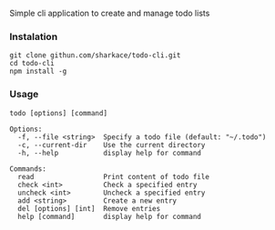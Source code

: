 Simple cli application to create and manage todo lists

### Instalation
```
git clone githun.com/sharkace/todo-cli.git
cd todo-cli
npm install -g
```

### Usage
```
todo [options] [command]

Options:
  -f, --file <string>  Specify a todo file (default: "~/.todo")
  -c, --current-dir    Use the current directory
  -h, --help           display help for command

Commands:
  read                 Print content of todo file
  check <int>          Check a specified entry
  uncheck <int>        Uncheck a specified entry
  add <string>         Create a new entry
  del [options] [int]  Remove entries
  help [command]       display help for command
```
